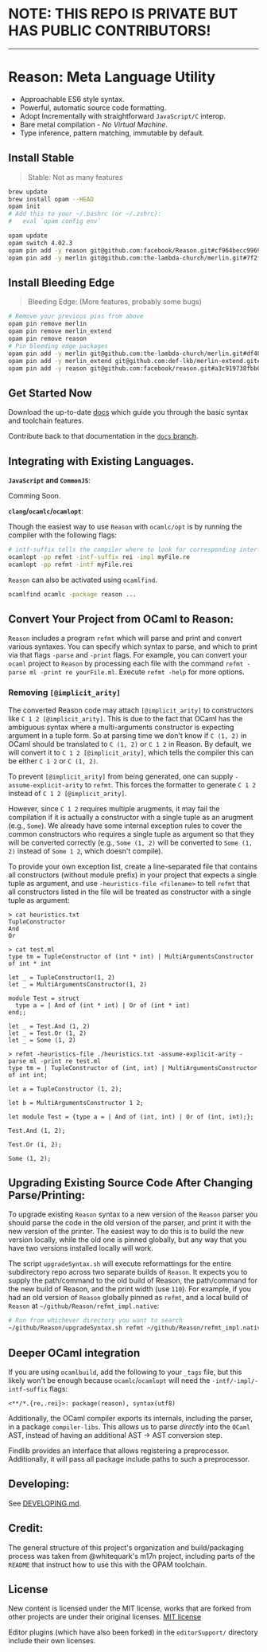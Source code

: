 NOTE: THIS REPO IS PRIVATE BUT HAS PUBLIC CONTRIBUTORS!
=======================================================

-----

Reason: Meta Language Utility
=========================================

- Approachable ES6 style syntax.
- Powerful, automatic source code formatting.
- Adopt Incrementally with straightforward `JavaScript/C` interop.
- Bare metal compilation - *No Virtual Machine*.
- Type inference, pattern matching, immutable by default.

Install Stable
----------

> Stable: Not as many features

```sh
brew update
brew install opam --HEAD
opam init
# Add this to your ~/.bashrc (or ~/.zshrc):
#   eval `opam config env`

opam update
opam switch 4.02.3
opam pin add -y reason git@github.com:facebook/Reason.git#cf964becc9969ce16175fcdea52e0c95cc8b2056
opam pin add -y merlin git@github.com:the-lambda-church/merlin.git#7f2f29ba85e07c9d0367456649e626d6ea6d037d

```

Install Bleeding Edge
----------
> Bleeding Edge: (More features, probably some bugs)

```sh
# Remove your previous pins from above
opam pin remove merlin
opam pin remove merlin_extend
opam pin remove reason
# Pin bleeding edge packages
opam pin add -y merlin git@github.com:the-lambda-church/merlin.git#df48da122f02e2276b14bcab58490350749215fa
opam pin add -y merlin_extend git@github.com:def-lkb/merlin-extend.git#ef634252a793542b05ec00a90f3c17de8fe0a357
opam pin add -y reason git@github.com:facebook/reason.git#a3c919738fbb0ff227b3c9f205b44957b003f744

```

Get Started Now
---------------
Download the up-to-date [docs](https://github.com/facebook/Reason/archive/docs.zip) which guide you through the basic syntax and toolchain features.

Contribute back to that documentation in the [`docs` branch](https://github.com/facebook/Reason/tree/docs).



Integrating with Existing Languages.
------------------------

 **`JavaScript` and `CommonJS`**:

Comming Soon.


**`clang`/`ocamlc`/`ocamlopt`**:

Though the easiest way to use `Reason` with `ocamlc/opt` is by running the compiler with the following flags:
```sh
# intf-suffix tells the compiler where to look for corresponding interface files
ocamlopt -pp refmt -intf-suffix rei -impl myFile.re
ocamlopt -pp refmt -intf myFile.rei
```

`Reason` can also be activated using `ocamlfind`.

``` sh
ocamlfind ocamlc -package reason ...
```

Convert Your Project from OCaml to Reason:
------------------------------------------------------------
`Reason` includes a program `refmt` which will parse and print and
convert various syntaxes. You can specify which syntax to parse, and
which to print via that flags `-parse` and `-print` flags. For example,
you can convert your `ocaml` project to `Reason` by processing each file
with the command `refmt -parse ml -print re yourFile.ml`. Execute
`refmt -help` for more options.

### Removing `[@implicit_arity]`

The converted Reason code may attach `[@implicit_arity]` to constructors like `C 1 2 [@implicit_arity]`.
This is due to the fact that OCaml has the ambiguous syntax where a multi-arguments
constructor is expecting argument in a tuple form. So at parsing time we don't
know if `C (1, 2)` in OCaml should be translated to `C (1, 2)` or `C 1 2` in Reason.
By default, we will convert it to `C 1 2 [@implicit_arity]`, which tells the compiler
this can be either `C 1 2` or `C (1, 2)`.

To prevent `[@implicit_arity]` from being generated, one can supply `-assume-explicit-arity`
to `refmt`. This forces the formatter to generate `C 1 2` instead of `C 1 2 [@implicit_arity]`.

However, since `C 1 2` requires multiple arugments, it may fail the compilation if it is actually
a constructor with a single tuple as an arugment (e.g., `Some`).
We already have some internal exception rules to cover the common constructors who requires a single tuple
as argument so that they will be converted correctly (e.g., `Some (1, 2)` will be converted
to `Some (1, 2)` instead of `Some 1 2`, which doesn't compile).

To provide your own exception list, create a line-separated file that contains all constructors (without module prefix)
in your project that expects a single tuple as argument, and use `-heuristics-file <filename>`
to tell `refmt` that all constructors
listed in the file will be treated as constructor with a single tuple as argument:
```
> cat heuristics.txt
TupleConstructor
And
Or

> cat test.ml
type tm = TupleConstructor of (int * int) | MultiArgumentsConstructor of int * int

let _ = TupleConstructor(1, 2)
let _ = MultiArgumentsConstructor(1, 2)

module Test = struct
  type a = | And of (int * int) | Or of (int * int)
end;;

let _ = Test.And (1, 2)
let _ = Test.Or (1, 2)
let _ = Some (1, 2)

> refmt -heuristics-file ./heuristics.txt -assume-explicit-arity -parse ml -print re test.ml
type tm = | TupleConstructor of (int, int) | MultiArgumentsConstructor of int int;

let a = TupleConstructor (1, 2);

let b = MultiArgumentsConstructor 1 2;

let module Test = {type a = | And of (int, int) | Or of (int, int);};

Test.And (1, 2);

Test.Or (1, 2);

Some (1, 2);

```


Upgrading Existing Source Code After Changing Parse/Printing:
------------------------------------------------------------
To upgrade existing `Reason` syntax to a new version of the `Reason` parser
you should parse the code in the old version of the parser, and print it with
the new version of the printer. The easiest way to do this is to build the new
version locally, while the old one is pinned globally, but any way that you
have two versions installed locally will work.

The script `upgradeSyntax.sh` will execute reformattings for the entire
subdirectory repo across two separate builds of `Reason`. It expects you to
supply the path/command to the old build of Reason, the path/command for the
new build of Reason, and the print width (use `110`).  For example, if you had
an old version of `Reason` globally pinned as `refmt`, and a local build of
`Reason` at `~/github/Reason/refmt_impl.native`:

```sh
# Run from whichever directory you want to search
~/github/Reason/upgradeSyntax.sh refmt ~/github/Reason/refmt_impl.native 110
```

Deeper OCaml integration
---------------------------

If you are using `ocamlbuild`, add the following to your `_tags` file, but
this likely won't be enough because `ocamlc`/`ocamlopt` will need the
`-intf/-impl/-intf-suffix` flags:

```
<**/*.{re,.rei}>: package(reason), syntax(utf8)
```

Additionally, the OCaml compiler exports its internals, including the parser,
in a package `compiler-libs`. This allows us to parse *directly* into the
`OCaml` AST, instead of having an additional AST -> AST conversion step.

Findlib provides an interface that allows registering a preprocessor.
Additionally, it will pass all package include paths to such a preprocessor.

Developing:
-------------------------
See [DEVELOPING.md](./developing.md).

Credit:
-------
The general structure of this project's organization and build/packaging
process was taken from @whitequark's m17n project, including parts of the
`README` that instruct how to use this with the OPAM toolchain.

License
-------

New content is licensed under the MIT license, works that are forked from other
projects are under their original licenses.
[MIT license](LICENSE.txt)

Editor plugins (which have also been forked) in the `editorSupport/` directory
include their own licenses.
